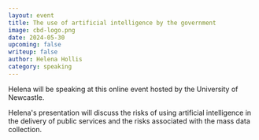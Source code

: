 ```yaml
---
layout: event
title: The use of artificial intelligence by the government
image: cbd-logo.png
date: 2024-05-30
upcoming: false
writeup: false
author: Helena Hollis
category: speaking
---
```

Helena will be speaking at this online event hosted by the University of Newcastle.

<!--more-->

Helena's presentation will discuss the risks of using artificial intelligence in the delivery of public services and the risks associated with the mass data collection.